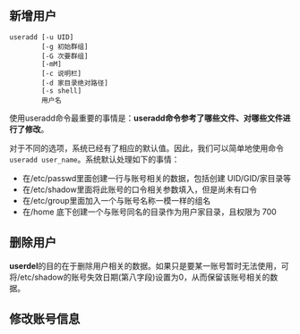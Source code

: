 ## 新增用户
    useradd [-u UID] 
            [-g 初始群组] 
            [-G 次要群组] 
            [-mM] 
            [-c 说明栏] 
            [-d 家目录绝对路径] 
            [-s shell] 
            用户名
            
使用useradd命令最重要的事情是：**useradd命令参考了哪些文件、对哪些文件进行了修改**。
            
            
对于不同的选项，系统已经有了相应的默认值。因此，我们可以简单地使用命令```useradd user_name```。系统默认处理如下的事情：
* 在/etc/passwd里面创建一行与账号相关的数据，包括创建 UID/GID/家目录等
* 在/etc/shadow里面将此账号的口令相关参数填入，但是尚未有口令
* 在/etc/group里面加入一个与账号名称一模一样的组名
* 在/home 底下创建一个与账号同名的目录作为用户家目录，且权限为 700


## 删除用户
**userdel**的目的在于删除用户相关的数据。如果只是要某一账号暂时无法使用，可将/etc/shadow的账号失效日期(第八字段)设置为0，从而保留该账号相关的数据。

## 修改账号信息

